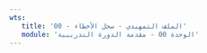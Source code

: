 ```yaml
---
wts:
   title: '00 - الملف التمهيدي - سجل الأخطاء'
   module: 'الوحدة 00 - مقدمة الدورة التدريبية'
---
```

